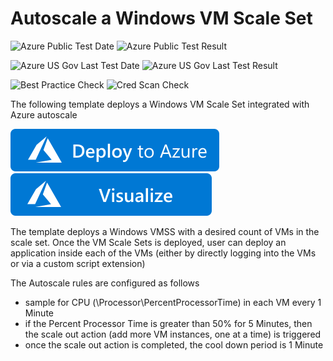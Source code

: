 # Autoscale a Windows VM Scale Set

![Azure Public Test Date](https://azurequickstartsservice.blob.core.windows.net/badges/201-vmss-windows-autoscale/PublicLastTestDate.svg)
![Azure Public Test Result](https://azurequickstartsservice.blob.core.windows.net/badges/201-vmss-windows-autoscale/PublicDeployment.svg)

![Azure US Gov Last Test Date](https://azurequickstartsservice.blob.core.windows.net/badges/201-vmss-windows-autoscale/FairfaxLastTestDate.svg)
![Azure US Gov Last Test Result](https://azurequickstartsservice.blob.core.windows.net/badges/201-vmss-windows-autoscale/FairfaxDeployment.svg)

![Best Practice Check](https://azurequickstartsservice.blob.core.windows.net/badges/201-vmss-windows-autoscale/BestPracticeResult.svg)
![Cred Scan Check](https://azurequickstartsservice.blob.core.windows.net/badges/201-vmss-windows-autoscale/CredScanResult.svg)

The following template deploys a Windows VM Scale Set integrated with Azure autoscale

[![Deploy To Azure](https://raw.githubusercontent.com/Azure/azure-quickstart-templates/master/1-CONTRIBUTION-GUIDE/images/deploytoazure.svg?sanitize=true)]("https://portal.azure.com/#create/Microsoft.Template/uri/https%3A%2F%2Fraw.githubusercontent.com%2FAzure%2Fazure-quickstart-templates%2Fmaster%2F201-vmss-windows-autoscale%2Fazuredeploy.json")  [![Visualize](https://raw.githubusercontent.com/Azure/azure-quickstart-templates/master/1-CONTRIBUTION-GUIDE/images/visualizebutton.svg?sanitize=true)]("http://armviz.io/#/?load=https%3A%2F%2Fraw.githubusercontent.com%2FAzure%2Fazure-quickstart-templates%2Fmaster%2F201-vmss-windows-autoscale%2Fazuredeploy.json")

The template deploys a Windows VMSS with a desired count of VMs in the scale set. Once the VM Scale Sets is deployed, user can deploy an application inside each of the VMs (either by directly logging into the VMs or via a custom script extension)

The Autoscale rules are configured as follows

- sample for CPU (\\Processor\\PercentProcessorTime) in each VM every 1 Minute
- if the Percent Processor Time is greater than 50% for 5 Minutes, then the scale out action (add more VM instances, one at a time) is triggered
- once the scale out action is completed, the cool down period is 1 Minute


